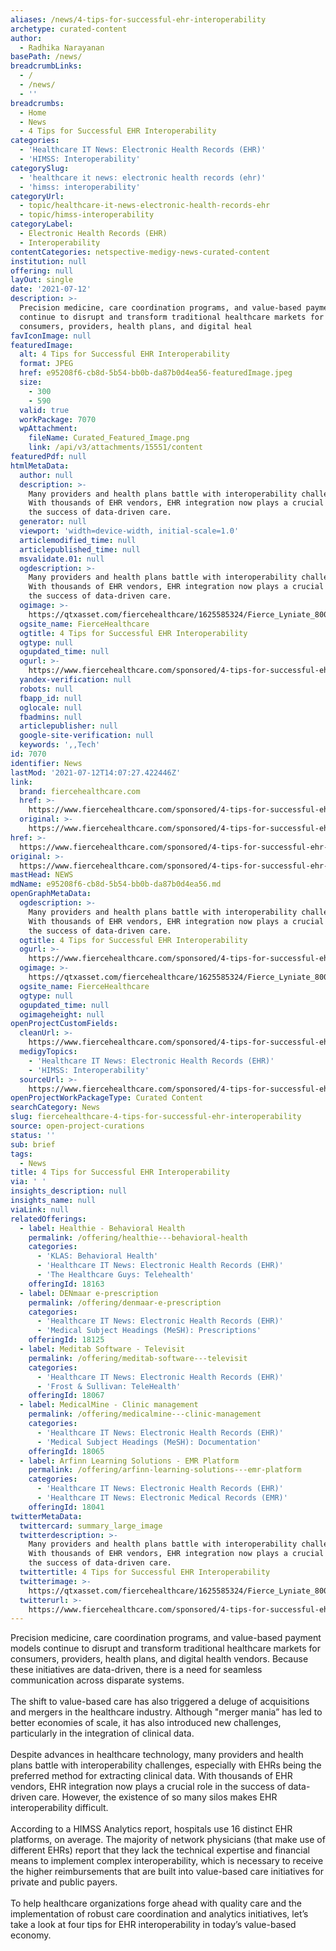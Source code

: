 ```yaml
---
aliases: /news/4-tips-for-successful-ehr-interoperability
archetype: curated-content
author:
  - Radhika Narayanan
basePath: /news/
breadcrumbLinks:
  - /
  - /news/
  - ''
breadcrumbs:
  - Home
  - News
  - 4 Tips for Successful EHR Interoperability
categories:
  - 'Healthcare IT News: Electronic Health Records (EHR)'
  - 'HIMSS: Interoperability'
categorySlug:
  - 'healthcare it news: electronic health records (ehr)'
  - 'himss: interoperability'
categoryUrl:
  - topic/healthcare-it-news-electronic-health-records-ehr
  - topic/himss-interoperability
categoryLabel:
  - Electronic Health Records (EHR)
  - Interoperability
contentCategories: netspective-medigy-news-curated-content
institution: null
offering: null
layOut: single
date: '2021-07-12'
description: >-
  Precision medicine, care coordination programs, and value-based payment models
  continue to disrupt and transform traditional healthcare markets for
  consumers, providers, health plans, and digital heal
favIconImage: null
featuredImage:
  alt: 4 Tips for Successful EHR Interoperability
  format: JPEG
  href: e95208f6-cb8d-5b54-bb0b-da87b0d4ea56-featuredImage.jpeg
  size:
    - 300
    - 590
  valid: true
  workPackage: 7070
  wpAttachment:
    fileName: Curated_Featured_Image.png
    link: /api/v3/attachments/15551/content
featuredPdf: null
htmlMetaData:
  author: null
  description: >-
    Many providers and health plans battle with interoperability challenges.
    With thousands of EHR vendors, EHR integration now plays a crucial role in
    the success of data-driven care.
  generator: null
  viewport: 'width=device-width, initial-scale=1.0'
  articlemodified_time: null
  articlepublished_time: null
  msvalidate.01: null
  ogdescription: >-
    Many providers and health plans battle with interoperability challenges.
    With thousands of EHR vendors, EHR integration now plays a crucial role in
    the success of data-driven care.
  ogimage: >-
    https://qtxasset.com/fiercehealthcare/1625585324/Fierce_Lyniate_800%20x%20600.png?g1RoyEgZn8nc5DC.ZBs6oH28piLvBSTf
  ogsite_name: FierceHealthcare
  ogtitle: 4 Tips for Successful EHR Interoperability
  ogtype: null
  ogupdated_time: null
  ogurl: >-
    https://www.fiercehealthcare.com/sponsored/4-tips-for-successful-ehr-interoperability
  yandex-verification: null
  robots: null
  fbapp_id: null
  oglocale: null
  fbadmins: null
  articlepublisher: null
  google-site-verification: null
  keywords: ',,Tech'
id: 7070
identifier: News
lastMod: '2021-07-12T14:07:27.422446Z'
link:
  brand: fiercehealthcare.com
  href: >-
    https://www.fiercehealthcare.com/sponsored/4-tips-for-successful-ehr-interoperability
  original: >-
    https://www.fiercehealthcare.com/sponsored/4-tips-for-successful-ehr-interoperability
href: >-
  https://www.fiercehealthcare.com/sponsored/4-tips-for-successful-ehr-interoperability
original: >-
  https://www.fiercehealthcare.com/sponsored/4-tips-for-successful-ehr-interoperability
mastHead: NEWS
mdName: e95208f6-cb8d-5b54-bb0b-da87b0d4ea56.md
openGraphMetaData:
  ogdescription: >-
    Many providers and health plans battle with interoperability challenges.
    With thousands of EHR vendors, EHR integration now plays a crucial role in
    the success of data-driven care.
  ogtitle: 4 Tips for Successful EHR Interoperability
  ogurl: >-
    https://www.fiercehealthcare.com/sponsored/4-tips-for-successful-ehr-interoperability
  ogimage: >-
    https://qtxasset.com/fiercehealthcare/1625585324/Fierce_Lyniate_800%20x%20600.png?g1RoyEgZn8nc5DC.ZBs6oH28piLvBSTf
  ogsite_name: FierceHealthcare
  ogtype: null
  ogupdated_time: null
  ogimageheight: null
openProjectCustomFields:
  cleanUrl: >-
    https://www.fiercehealthcare.com/sponsored/4-tips-for-successful-ehr-interoperability
  medigyTopics:
    - 'Healthcare IT News: Electronic Health Records (EHR)'
    - 'HIMSS: Interoperability'
  sourceUrl: >-
    https://www.fiercehealthcare.com/sponsored/4-tips-for-successful-ehr-interoperability
openProjectWorkPackageType: Curated Content
searchCategory: News
slug: fiercehealthcare-4-tips-for-successful-ehr-interoperability
source: open-project-curations
status: ''
sub: brief
tags:
  - News
title: 4 Tips for Successful EHR Interoperability
via: ' '
insights_description: null
insights_name: null
viaLink: null
relatedOfferings:
  - label: Healthie - Behavioral Health
    permalink: /offering/healthie---behavioral-health
    categories:
      - 'KLAS: Behavioral Health'
      - 'Healthcare IT News: Electronic Health Records (EHR)'
      - 'The Healthcare Guys: Telehealth'
    offeringId: 18163
  - label: DENmaar e-prescription
    permalink: /offering/denmaar-e-prescription
    categories:
      - 'Healthcare IT News: Electronic Health Records (EHR)'
      - 'Medical Subject Headings (MeSH): Prescriptions'
    offeringId: 18125
  - label: Meditab Software - Televisit
    permalink: /offering/meditab-software---televisit
    categories:
      - 'Healthcare IT News: Electronic Health Records (EHR)'
      - 'Frost & Sullivan: TeleHealth'
    offeringId: 18067
  - label: MedicalMine - Clinic management
    permalink: /offering/medicalmine---clinic-management
    categories:
      - 'Healthcare IT News: Electronic Health Records (EHR)'
      - 'Medical Subject Headings (MeSH): Documentation'
    offeringId: 18065
  - label: Arfinn Learning Solutions - EMR Platform
    permalink: /offering/arfinn-learning-solutions---emr-platform
    categories:
      - 'Healthcare IT News: Electronic Health Records (EHR)'
      - 'Healthcare IT News: Electronic Medical Records (EMR)'
    offeringId: 18041
twitterMetaData:
  twittercard: summary_large_image
  twitterdescription: >-
    Many providers and health plans battle with interoperability challenges.
    With thousands of EHR vendors, EHR integration now plays a crucial role in
    the success of data-driven care.
  twittertitle: 4 Tips for Successful EHR Interoperability
  twitterimage: >-
    https://qtxasset.com/fiercehealthcare/1625585324/Fierce_Lyniate_800%20x%20600.png?g1RoyEgZn8nc5DC.ZBs6oH28piLvBSTf
  twitterurl: >-
    https://www.fiercehealthcare.com/sponsored/4-tips-for-successful-ehr-interoperability
---
```

<p>Precision medicine, care coordination programs, and value-based payment models continue to disrupt and transform traditional healthcare markets for consumers, providers, health plans, and digital health vendors. Because these initiatives are data-driven, there is a need for seamless communication across disparate systems.<br><br>The shift to value-based care has also triggered a deluge of acquisitions and mergers in the healthcare industry. Although "merger mania” has led to better economies of scale, it has also introduced new challenges, particularly in the integration of clinical data.<br><br>Despite advances in healthcare technology, many providers and health plans battle with interoperability challenges, especially with EHRs being the preferred method for extracting clinical data. With thousands of EHR vendors, EHR integration now plays a crucial role in the success of data-driven care. However, the existence of so many silos makes EHR interoperability difficult.<br><br>According to a HIMSS Analytics report, hospitals use 16 distinct EHR platforms, on average. The majority of network physicians (that make use of different EHRs) report that they lack the technical expertise and financial means to implement complex interoperability, which is necessary to receive the higher reimbursements that are built into value-based care initiatives for private and public payers.<br><br>To help healthcare organizations forge ahead with quality care and the implementation of robust care coordination and analytics initiatives, let’s take a look at four tips for EHR interoperability in today’s value-based economy.<br>&nbsp;</p>